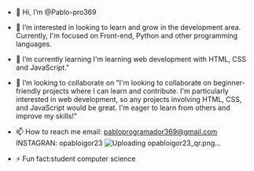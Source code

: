 - 👋 Hi, I’m @Pablo-pro369
- 👀 I’m interested in looking to learn and grow in the development area. Currently, I'm focused on Front-end, Python and other programming languages.
- 🌱 I’m currently learning I'm learning web development with HTML, CSS and JavaScript."
- 💞️ I’m looking to collaborate on "I'm looking to collaborate on beginner-friendly projects where I can learn and contribute. I'm particularly interested in web development, so any projects involving HTML, CSS, and JavaScript would be great. I'm eager to learn from others and improve my skills!"
- 📫 How to reach me email: pabloprogramador369@gmail.com  INSTAGRAN: opabloigor23 ![Uploading opabloigor23_qr.png…]()

- ⚡ Fun fact:student computer science

<!---
Pablo-pro369/Pablo-pro369 is a ✨ special ✨ repository because its `README.md` (this file) appears on your GitHub profile.
You can click the Preview link to take a look at your changes.
--->
